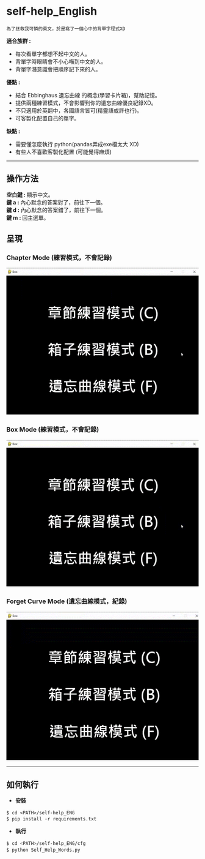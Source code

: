 # self-help_English
```
為了拯救我可憐的英文，於是寫了一個心中的背單字程式XD
```

<b>適合族群 :</b>
* 每次看單字都想不起中文的人。
* 背單字時眼睛會不小心喵到中文的人。
* 背單字潛意識會把順序記下來的人。

<b>優點 : </b>
* 結合 Ebbinghaus 遺忘曲線 的概念(學習卡片箱)，幫助記憶。
* 提供兩種練習模式，不會影響到你的遺忘曲線優良紀錄XD。
* 不只適用於英翻中，各國語言皆可(精靈語或許也行)。
* 可客製化配置自己的單字。

<b>缺點 : </b>
* 需要懂怎麼執行 python(pandas弄成exe檔太大 XD)
* 有些人不喜歡客製化配置 (可能覺得麻煩)

---
## 操作方法
<div><b>空白鍵 : </b> 顯示中文。</div>
<div><b>鍵 a : </b> 內心默念的答案對了，前往下一個。</div>
<div><b>鍵 d : </b> 內心默念的答案錯了，前往下一個。</div>
<div><b>鍵 m : </b> 回主選單。</div>

## 呈現
### Chapter Mode (練習模式，不會記錄)
![chapter mode](./img/chapterMode.gif)

### Box Mode (練習模式，不會記錄)
![box mode](./img/boxMode.gif)

### Forget Curve Mode (遺忘曲線模式，紀錄)
![forget curve mode](./img/forgetMode.gif)

---
## 如何執行
* <b>安裝</b>
```
$ cd <PATH>/self-help_ENG
$ pip install -r requirements.txt
```
* <b>執行</b>
```bash
$ cd <PATH>/self-help_ENG/cfg
$ python Self_Help_Words.py
```




